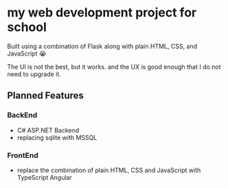 # my web development project for school

Built using a combination of Flask along with plain HTML, CSS, and JavaScript 😭

The UI is not the best, but it works. and the UX is good enough that I do not need to upgrade it.

## Planned Features
### BackEnd
- C# ASP.NET Backend
- replacing sqlite with MSSQL
### FrontEnd
- replace the combination of plain HTML, CSS and JavaScript with TypeScript Angular
